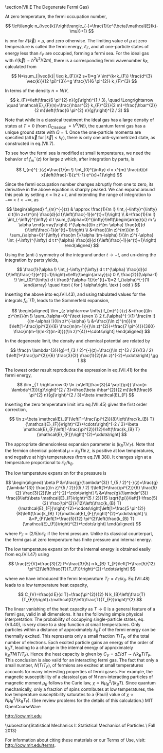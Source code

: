 \section{VII.E The Degenerate Fermi Gas}

At zero temperature, the fermi occupation number,

$$
\left\langle n_{\vec{k}}\right\rangle_{-}=\frac{1}{e^{\beta(\mathcal{E}(k)-\mu)}+1}
$$

is one for $\mathcal{E}(\vec{k})<\mu$, and zero otherwise. The limiting value of $\mu$ at zero temperature is called the fermi energy, $\mathcal{E}_{F}$, and all one-particle states of energy less than $\mathcal{E}_{F}$ are occupied, forming a fermi sea. For the ideal gas with $\mathcal{E}(\vec{k})=\hbar^{2} k^{2} /(2 m)$, there is a corresponding fermi wavenumber $k_{F}$, calculated from

$$
N=\sum_{|\vec{k}| \leq k_{F}}(2 s+1)=g V \int^{k<k_{F}} \frac{d^{3} \vec{k}}{(2 \pi)^{3}}=g \frac{V}{6 \pi^{2}} k_{F}^{3}
$$

In terms of the density $n=N / V$,

$$
k_{F}=\left(\frac{6 \pi^{2} n}{g}\right)^{1 / 3}, \quad \Longrightarrow \quad \mathcal{E}_{F}(n)=\frac{\hbar^{2} k_{F}^{2}}{2 m}=\frac{\hbar^{2}}{2 m}\left(\frac{6 \pi^{2} n}{g}\right)^{2 / 3}
$$

Note that while in a classical treatment the ideal gas has a large density of states at $T=0$ (from $\left.\Omega_{\text {Classical }}=V^{N} / N !\right)$, the quantum fermi gas has a unique ground state with $\Omega=1 .$ Once the one-particle momenta are specified (all $\vec{k}$ for $\left.|\vec{k}|<k_{F}\right)$, there is only one anti-symmetrized state, as constructed in eq.(VII.7).

To see how the fermi sea is modified at small temperatures, we need the behavior of $f_{m}^{-}(z)$ for large $z$ which, after integration by parts, is

$$
f_{m}^{-}(z)=\frac{1}{m !} \int_{0}^{\infty} d x x^{m} \frac{d}{d x}\left(\frac{-1}{z^{-1} e^{x}+1}\right)
$$

Since the fermi occupation number changes abruptly from one to zero, its derivative in the above equation is sharply peaked. We can expand around this peak by setting $x=\ln z+t$, and extending the range of integration to $-\infty<t<+\infty$, as

$$
\begin{aligned}
f_{m}^{-}(z) & \approx \frac{1}{m !} \int_{-\infty}^{\infty} d t(\ln z+t)^{m} \frac{d}{d t}\left(\frac{-1}{e^{t}+1}\right) \\
&=\frac{1}{m !} \int_{-\infty}^{\infty} d t \sum_{\alpha=0}^{\infty}\left(\begin{array}{c}
m \\
\alpha
\end{array}\right) t^{\alpha}(\ln z)^{m-\alpha} \frac{d}{d t}\left(\frac{-1}{e^{t}+1}\right) \\
&=\frac{(\ln z)^{m}}{m !} \sum_{\alpha=0}^{\infty} \frac{m !}{\alpha !(m-\alpha) !}(\ln z)^{-\alpha} \int_{-\infty}^{\infty} d t t^{\alpha} \frac{d}{d t}\left(\frac{-1}{e^{t}+1}\right)
\end{aligned}
$$

Using the (anti-) symmetry of the integrand under $t \rightarrow-t$, and un-doing the integration by parts yields,

$$
\frac{1}{\alpha !} \int_{-\infty}^{\infty} d t t^{\alpha} \frac{d}{d t}\left(\frac{-1}{e^{t}+1}\right)=\left\{\begin{array}{c}
0 \\
\frac{2}{(\alpha-1) !} \int_{0}^{\infty} d t \frac{t^{\alpha-1}}{e^{t}+1}=2 f_{\alpha}^{-}(1)
\end{array} \quad \text { for } \alpha\right. \text { odd }
$$

Inserting the above into eq.(VII.43), and using tabulated values for the integrals $f_{\alpha}^{-}(1)$, leads to the Sommerfeld expansion,

$$
\begin{aligned}
\lim _{z \rightarrow \infty} f_{m}^{-}(z) &=\frac{(\ln z)^{m}}{m !} \sum_{\alpha=0}^{\text {even }} 2 f_{\alpha}^{-}(1) \frac{m !}{(m-\alpha) !}(\ln z)^{-\alpha} \\
&=\frac{(\ln z)^{m}}{m !}\left[1+\frac{\pi^{2}}{6} \frac{m(m-1)}{(\ln z)^{2}}+\frac{7 \pi^{4}}{360} \frac{m(m-1)(m-2)(m-3)}{(\ln z)^{4}}+\cdots\right]
\end{aligned}
$$

In the degenerate limit, the density and chemical potential are related by

$$
\frac{n \lambda^{3}}{g}=f_{3 / 2}^{-}(z)=\frac{(\ln z)^{3 / 2}}{(3 / 2) !}\left[1+\frac{\pi^{2}}{6} \frac{3}{2} \frac{1}{2}(\ln z)^{-2}+\cdots\right] \gg 1
$$

The lowest order result reproduces the expression in eq.(VII.41) for the fermi energy,

$$
\lim _{T \rightarrow 0} \ln z=\left[\frac{3}{4 \sqrt{\pi}} \frac{n \lambda^{3}}{g}\right]^{2 / 3}=\frac{\beta \hbar^{2}}{2 m}\left(\frac{6 \pi^{2} n}{g}\right)^{2 / 3}=\beta \mathcal{E}_{F}
$$

Inserting the zero temperature limit into eq.(VII.45) gives the first order correction,

$$
\ln z=\beta \mathcal{E}_{F}\left[1+\frac{\pi^{2}}{8}\left(\frac{k_{B} T}{\mathcal{E}_{F}}\right)^{2}+\cdots\right]^{-2 / 3}=\beta \mathcal{E}_{F}\left[1-\frac{\pi^{2}}{12}\left(\frac{k_{B} T}{\mathcal{E}_{F}}\right)^{2}+\cdots\right]
$$

The appropriate dimensionless expansion parameter is $\left(k_{B} T / \mathcal{E}_{F}\right) .$ Note that the fermion chemical potential $\mu=k_{B} T \ln z$, is positive at low temperatures, and negative at high temperatures (from eq.(VII.38)). It changes sign at a temperature proportional to $\mathcal{E}_{F} / k_{B}$.

The low temperature expansion for the pressure is

$$
\begin{aligned}
\beta P &=\frac{g}{\lambda^{3}} f_{5 / 2}^{-}(z)=\frac{g}{\lambda^{3}} \frac{(\ln z)^{5 / 2}}{(5 / 2) !}\left[1+\frac{\pi^{2}}{6} \frac{5}{2} \frac{3}{2}(\ln z)^{-2}+\cdots\right] \\
&=\frac{g}{\lambda^{3}} \frac{8\left(\beta \mathcal{E}_{F}\right)^{5 / 2}}{15 \sqrt{\pi}}\left[1-\frac{5}{2} \frac{\pi^{2}}{12}\left(\frac{k_{B} T}{\mathcal{E}_{F}}\right)^{2}+\cdots\right]\left[1+\frac{5 \pi^{2}}{8}\left(\frac{k_{B} T}{\mathcal{E}_{F}}\right)^{2}+\cdots\right] \\
&=P_{F}\left[1+\frac{5}{12} \pi^{2}\left(\frac{k_{B} T}{\mathcal{E}_{F}}\right)^{2}+\cdots\right]
\end{aligned}
$$

where $P_{F}=(2 / 5) n \mathcal{E}_{F}$ if the fermi pressure. Unlike its classical counterpart, the fermi gas at zero temperature has finite pressure and internal energy.

The low temperature expansion for the internal energy is obtained easily from eq.(VII.47) using

$$
\frac{E}{V}=\frac{3}{2} P=\frac{3}{5} n k_{B} T_{F}\left[1+\frac{5}{12} \pi^{2}\left(\frac{T}{T_{F}}\right)^{2}+\cdots\right]
$$

where we have introduced the fermi temperature $T_{F}=\mathcal{E}_{F} / k_{B} .$ Eq.(VII.48) leads to a low temperature heat capacity,

$$
C_{V}=\frac{d E}{d T}=\frac{\pi^{2}}{2} N k_{B}\left(\frac{T}{T_{F}}\right)+\mathcal{O}\left(\frac{T}{T_{F}}\right)^{2}
$$

The linear vanishing of the heat capacity as $T \rightarrow 0$ is a general feature of a fermi gas, valid in all dimensions. It has the following simple physical interpretation: The probability of occupying single-particle states, eq.(VII.40), is very close to a step function at small temperatures. Only particles within a distance of approximately $k_{B} T$ of the fermi energy can be thermally excited. This represents only a small fraction $T / T_{F}$, of the total number of electrons. Each excited particle gains an energy of the order of $k_{B} T$, leading to a change in the internal energy of approximately $k_{B} T N\left(T / T_{F}\right) .$ Hence the heat capacity is given by $C_{V}=d E / d T \sim N k_{B} T / T_{F}$. This conclusion is also valid for an interacting fermi gas. The fact that only a small number, $N\left(T / T_{F}\right)$, of fermions are excited at small temperatures accounts for many interesting properties of fermi gases. For example, the magnetic susceptibility of a classical gas of $N$ non-interacting particles of magnetic moment $\mu_{B}$ follows the Curie law, $\chi \propto N \mu_{B}^{2} /\left(k_{B} T\right)$. Since quantum mechanically, only a fraction of spins contributes at low temperatures, the low temperature susceptibility saturates to a (Pauli) value of $\chi \propto N \mu_{B}^{2} /\left(k_{B} T_{F}\right)$. (See review problems for the details of this calculation.) MIT OpenCourseWare

http://ocw.mit.edu

\subsection{Statistical Mechanics I: Statistical Mechanics of Particles \\ Fall 2013}

For information about citing these materials or our Terms of Use, visit: http://ocw.mit.edu/terms.
